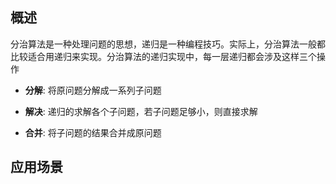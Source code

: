 ## 概述
分治算法是一种处理问题的思想，递归是一种编程技巧。实际上，分治算法一般都比较适合用递归来实现。分治算法的递归实现中，每一层递归都会涉及这样三个操作

- **分解**: 将原问题分解成一系列子问题

- **解决**: 递归的求解各个子问题，若子问题足够小，则直接求解

- **合并**: 将子问题的结果合并成原问题

## 应用场景
